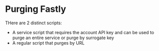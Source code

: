 # Purging Fastly 
THere are 2 distinct scripts: 
* A service script that requires the account API key and can be used to purge an entire service or purge by surrogate key
* A regular script that purges by URL
